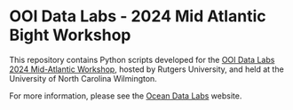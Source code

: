 # OOI Data Labs - 2024 Mid Atlantic Bight Workshop

This repository contains Python scripts developed for the [OOI Data Labs 2024 Mid-Atlantic Workshop](https://datalab.marine.rutgers.edu/workshops/2024-mid-atlantic-workshop/), hosted by Rutgers University, and held at the University of North Carolina Wilmington.

For more information, please see the [Ocean Data Labs](https://datalab.marine.rutgers.edu) website.
